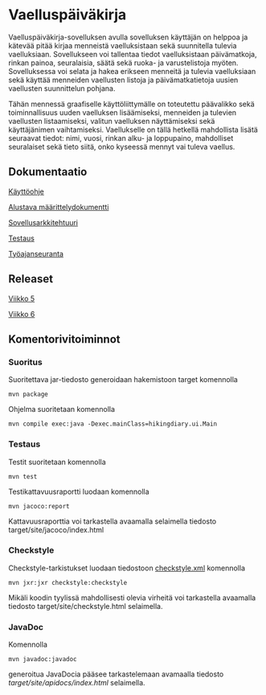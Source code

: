 
# Vaelluspäiväkirja

Vaelluspäiväkirja-sovelluksen avulla sovelluksen käyttäjän on helppoa ja kätevää pitää kirjaa menneistä vaelluksistaan sekä suunnitella tulevia vaelluksiaan. Sovellukseen voi tallentaa tiedot vaelluksistaan päivämatkoja, rinkan painoa, seuralaisia, säätä sekä ruoka- ja varustelistoja myöten. Sovelluksessa voi selata ja hakea erikseen menneitä ja tulevia vaelluksiaan sekä käyttää menneiden vaellusten listoja ja päivämatkatietoja uusien vaellusten suunnittelun pohjana.

Tähän mennessä graafiselle käyttöliittymälle on toteutettu päävalikko sekä toiminnallisuus uuden vaelluksen lisäämiseksi, menneiden ja tulevien vaellusten listaamiseksi, valitun vaelluksen näyttämiseksi sekä käyttäjänimen vaihtamiseksi. Vaellukselle on tällä hetkellä mahdollista lisätä seuraavat tiedot: nimi, vuosi, rinkan alku- ja loppupaino, mahdolliset seuralaiset sekä tieto siitä, onko kyseessä mennyt vai tuleva vaellus.

## Dokumentaatio

[Käyttöohje](dokumentointi/kayttoohje.md)

[Alustava määrittelydokumentti](dokumentointi/maarittelydokumentti.md)

[Sovellusarkkitehtuuri](dokumentointi/sovellusarkkitehtuuri.md)

[Testaus](dokumentointi/testaus.md)

[Työajanseuranta](dokumentointi/tyoajanseuranta.md)

## Releaset

[Viikko 5](/releases/tag/viikko5)

[Viikko 6](/releases/tag/viikko6)

## Komentorivitoiminnot

### Suoritus

Suoritettava jar-tiedosto generoidaan hakemistoon target komennolla

```
mvn package
```

Ohjelma suoritetaan komennolla

```
mvn compile exec:java -Dexec.mainClass=hikingdiary.ui.Main
```

### Testaus

Testit suoritetaan komennolla

```
mvn test
```

Testikattavuusraportti luodaan komennolla

```
mvn jacoco:report
```
Kattavuusraporttia voi tarkastella avaamalla selaimella tiedosto target/site/jacoco/index.html

### Checkstyle

Checkstyle-tarkistukset luodaan tiedostoon [checkstyle.xml](Vaelluspaivakirja/checkstyle.xml) komennolla

```
mvn jxr:jxr checkstyle:checkstyle
```
Mikäli koodin tyylissä mahdollisesti olevia virheitä voi tarkastella avaamalla tiedosto target/site/checkstyle.html selaimella.

### JavaDoc

Komennolla

```
mvn javadoc:javadoc
```
generoitua JavaDocia pääsee tarkastelemaan avamaalla tiedosto _target/site/apidocs/index.html_ selaimella.
